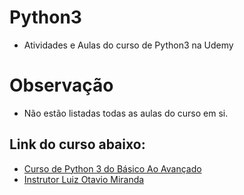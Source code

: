 # Python3
- Atividades e Aulas do curso de Python3 na Udemy

# Observação
- Não estão listadas todas as aulas do curso em si.

## Link do curso abaixo:
- [Curso de Python 3 do Básico Ao Avançado](https://www.udemy.com/course/python-3-do-zero-ao-avancado/)
- [Instrutor Luiz Otavio Miranda](https://github.com/luizomf)

